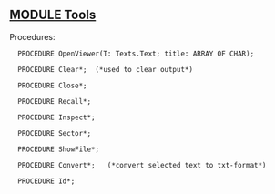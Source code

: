 
## [MODULE Tools](https://github.com/io-core/System/blob/main/Tools.Mod)

Procedures:

```
  PROCEDURE OpenViewer(T: Texts.Text; title: ARRAY OF CHAR);
```
```
  PROCEDURE Clear*;  (*used to clear output*)
```
```
  PROCEDURE Close*;
```
```
  PROCEDURE Recall*;
```
```
  PROCEDURE Inspect*;
```
```
  PROCEDURE Sector*;
```
```
  PROCEDURE ShowFile*;
```
```
  PROCEDURE Convert*;   (*convert selected text to txt-format*)
```
```
  PROCEDURE Id*;
```
